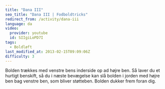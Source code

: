 ```yaml
---
title: "Dana III"
seo_title: "Dana III | Fodboldtricks"
redirect_from: /activity/dana-iii
language: da
video:
  provider: youtube
  id: SIIgiLoPD7I
tags:
  - Boldløft
last_modified_at: 2013-02-15T09:09:06Z
difficulty: 3
---
```


Bolden trækkes med venstre bens inderside op ad højre ben. Så
laver du et hurtigt benskift, så du i næste bevægelse kan slå bolden i jorden
med højre ben bag venstre ben, som bliver støtteben. Bolden dukker frem
foran dig.
